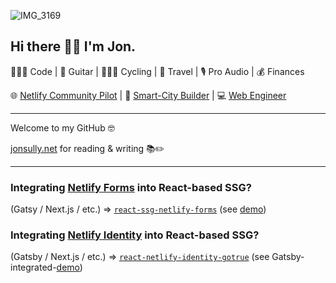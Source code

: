 ![IMG_3169](https://user-images.githubusercontent.com/8585984/89671725-7c090b80-d8b1-11ea-8099-3349b804f358.jpeg)

## Hi there 👋🏻 I'm Jon.

👨🏻‍💻 Code | 🎸 Guitar | 🚴🏻‍♂️ Cycling | 🚙 Travel | 🎙 Pro Audio | 💰 Finances

🌐 [Netlify Community Pilot](https://community.netlify.com) | 📱 [Smart-City Builder](https://www.ikesmartcity.com) | 💻 [Web Engineer](https://sargesites.com)

---

Welcome to my GitHub 🤓

[jonsully.net][1] for reading & writing 📚✏️

---

### Integrating [Netlify Forms][2] into React-based SSG?

(Gatsy / Next.js / etc.) => [`react-ssg-netlify-forms`][4] (see [demo][5])

### Integrating [Netlify Identity][3] into React-based SSG?

(Gatsby / Next.js / etc.) => [`react-netlify-identity-gotrue`][6] (see Gatsby-integrated-[demo][7])



[1]: https://jonsully.net
[2]: https://www.netlify.com/products/forms/
[3]: https://docs.netlify.com/visitor-access/identity/?_ga=2.161527674.753421898.1607742957-1297949836.1605300758
[4]: https://github.com/jon-sully/react-ssg-netlify-forms
[5]: https://react-ssg-netlify-forms.demo.jon.fm
[6]: https://github.com/jon-sully/react-netlify-identity-gotrue
[7]: https://gatsby-id-demo.jonsully.net
